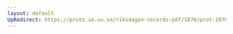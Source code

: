 ```yaml
---
layout: default
UpRedirect: https://pruto.im.uu.se/riksdagen-records-pdf/1876/prot-1876--ak--029/prot-1876--ak--029_001.pdf
---
```

